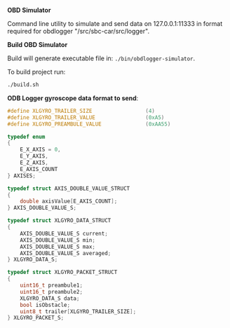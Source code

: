 **OBD Simulator**

Command line utility to simulate and send data on 127.0.0.1:11333 in format required for obdlogger "/src/sbc-car/src/logger".

**Build OBD Simulator**

Build will generate executable file in: `./bin/obdlogger-simulator`.

To build project run:
```bash
./build.sh
```

**ODB Logger gyroscope data format to send**:
```c
#define XLGYRO_TRAILER_SIZE                 (4)
#define XLGYRO_TRAILER_VALUE                (0xA5)
#define XLGYRO_PREAMBULE_VALUE              (0xAA55)

typedef enum
{
    E_X_AXIS = 0,
    E_Y_AXIS,
    E_Z_AXIS,
    E_AXIS_COUNT
} AXISES;

typedef struct AXIS_DOUBLE_VALUE_STRUCT
{
    double axisValue[E_AXIS_COUNT];
} AXIS_DOUBLE_VALUE_S;

typedef struct XLGYRO_DATA_STRUCT
{
    AXIS_DOUBLE_VALUE_S current;
    AXIS_DOUBLE_VALUE_S min;
    AXIS_DOUBLE_VALUE_S max;
    AXIS_DOUBLE_VALUE_S averaged;
} XLGYRO_DATA_S;

typedef struct XLGYRO_PACKET_STRUCT
{
    uint16_t preambule1;
    uint16_t preambule2;
    XLGYRO_DATA_S data;
    bool isObstacle;
    uint8_t trailer[XLGYRO_TRAILER_SIZE];
} XLGYRO_PACKET_S;
```
